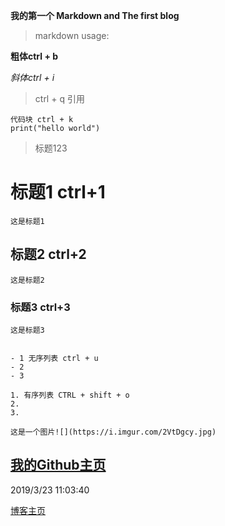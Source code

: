 **我的第一个 Markdown and The first blog**
> markdown usage:

**粗体ctrl + b**

*斜体ctrl + i*

> ctrl + q 引用
    
	代码块 ctrl + k
	print("hello world")


> 标题123


# 标题1 ctrl+1 #
	这是标题1
## 标题2 ctrl+2 ##
	这是标题2
### 标题3 ctrl+3 ###
	这是标题3


	- 1	无序列表 ctrl + u
	- 2
	- 3

	1. 有序列表 CTRL + shift + o
	2. 
	3. 

	这是一个图片![](https://i.imgur.com/2VtDgcy.jpg)


[我的Github主页](http://github.com/gityfx2018 "我的git主页")
----------
2019/3/23 11:03:40
 
[博客主页](http://gityfx2018.github.io "博客主页")